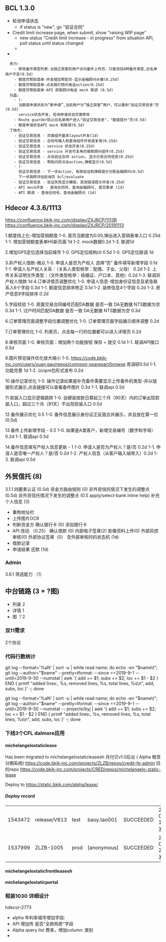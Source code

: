 
## BCL 1.3.0

- 轮询申请状态
  - if status is "new", go "验证合同"
- Credit limit increase page, when submit, show "raising WIP page"
  - new status "Credit limit increase - in progress" from situation API, poll status until status changed
  - 
- 


      余力:
        - 修改备件类型列表-当独立获客的用户访问备件上传页，只能添加4种备件类型,白名单用户不变(0.5d)
        - 额度页帮助菜单-开发增加帮助页-显示金融顾问头像(0.25d)
        - 额度页帮助菜单-点击拨打顾问电话action(0.25d)
        - 额度页帮助菜单-API 获取顾问电话 mock 联调 (0.5d)
      刘晶:
        - |-
          当额度申请状态为“新申请”,当前用户为“独立获客”用户，可以看到"验证交易信息"页(0.5d)
          service状态开发, 轮询申请状态页面修改
        - Route guarder防止白名单用户进入"验证交易信息"，"额度提升"页(0.5d)
        - 额度申请状态API mock 和联调(0.5d)
      丁晓杰:
        - 验证交易信息 - 页面组件基本layout开发(1d)
        - 验证交易信息 - 合同号输入和查询组件开发或复用(0.25d)
        - 验证交易信息 - service 状态开发(0.25d)
        - 验证交易信息 - service 开发可复用的搜索顾问组件(0.25d)
        - 验证交易信息 - 点击验证合同 action, 显示已有合同信息(0.25d)
        - 验证交易信息 - 帮助问好点击action,弹框显示(0.5d)
        - |-
          验证交易信息 - 下一步Action, 有效验证和弹框提示分配金融顾问(0.5d)
          下一步跳转评估轮询页 bcl/evaluate
        - 验证交易信息 - 验证失败显示模板，其他错误提示开发(0.25d)
        - API mock开发 - 查询合同号，查询金融顾问, 提交表单 (1d)
        - API 联调 - 查询合同号，查询金融顾问 (1d)
## Hdecor 4.3.6/1113
https://confluence.bkjk-inc.com/display/ZXJRCP/1113R
https://confluence.bkjk-inc.com/display/ZXJRCP/20191113

1.额度线上化-增加营销额度
     1-0.  首页当额度为0.00,弹出进入营销表单入口 0.25d
     1-1.  增加营销额度表单H5新页面 1d
     1-2.  mock数据0.2d
     1-3.  联调1d

2.增加GPS定位选择当前城市
    1-0. GPS定位结构UI 0.5d
    1-0. GPS定位联调 1d

3.非产权人借款-微众
    1-0. 申请人是否为产权人 选择“否” 备件填写新增字段 0.1d
    1-1.  申请人与产权人关系：（关系人类型枚举：配偶、子女、父母） 0.2d
    1-2. 上传关系证明文件类型：（文件类型枚举：结婚证、户口本、其他）0.2d
    1-3. 联调非产权人借款 1d
4.订单详情页调整优化
    1-0. 申请人信息-增加身份证信息及紧急联系人6个字段 0.3d
    1-1. 额度信息排序修正 0.1d 
    1-2. 装修信息4个字段 0.2d
    1-3. 房产信息9字段排序 0.2d

5.字段校验
    1-0. 房屋交易合同编号匹配DA数据 是否一致 DA无数据 NTS数据为空 0.3d
    1-1.  过户时间匹配DA数据 是否一致 DA无数据 NTS数据为空 0.3d

6.订单管理页面调整字段位置调整优化
    1-0. 订单管理页面字段展示顺序调整 0.2d

7.订单管理优化
    1-0. 列表页，点击每一行的位置都可以进入详情页 0.2d

8.审核页面
    1-0. 审核页面：增加两个功能按钮 保存 + 提交 0.1d
    1-1. 联调API接口  0.5d

9.图片预览操作优化放大缩小
    1-0. https://code.bkjk-inc.com/users/yuan.gao/repos/common-sparepart/browse 库调研0.5d
    1-1. 功能完善 1d
    1-2. 以npm包形式发布 0.2d

10.操作记录优化
    1-0. 操作记录如果是补充备件需要显示上传备件的类型-并以链接形式展示,点击链接可以查看备件图片 0.3d
    1-1. 联调api 0.5d

11.软装入口显示逻辑跳转
    1-0. 自硬装放款日算起三个月（90天）内的订单出现软装入口，超过三个月（91天）不出现软装入口  0.5d

12.备件展示优化  0.5
    1-0. 备件信息展示身份证正反面合并展示，并且放在第一位 (0.5d)

13.备件上传新增字段 - 0.5
    1-0. 如果是A类客户，新增交易编号（数字和字母） 0.2d
    1-1. 联调api 0.5d

14.备件信息填写产权人信息更新 - 1
    1-0. 申请人是否为产权人？是/否 0.2d
    1-1. 申请人是否唯一产权人？是/否 0.2d
    1-2. 产权人信息（从客户输入端带入）0.2d
    1-3. 联调api 0.5d



## 外贸信托 (8)
3.1.1 四要素认证 (0.5d)
资金方路由规则 (0)
非外贸信托情况下发生的调整点(0.5d)
非外贸信托情况下发生的调整点 (0.5 apply/select-bank inline help)
补充个人信息 (3)
  - 重构地址栏
  - 上传图片OCR
  - 判断资金方
确认银行卡 (0)
添加银行卡
  - API 改动 （0.25）
确认借款 (0)
内部电子签章(2)
影像资料上传(0)
外部风控审核(0)
外部协议签章（0）
含外部审核时的状态机 (1d)
  - 借款记录
  - 申请结果
 还款 (1d)

### Admin
 3.6.1 筛选能力 （1）

## 中台链路 (3 + ?图)
 - 列表 2
 - 详情 1
 - 图 ？2
 
### 双11需求
2个协议


### 代码行数统计

git log  --format='%aN' | sort -u | while read name; do echo -en "$name\t"; git log --author="$name" --pretty=tformat:  --since ==2019-9-1 --until=2019-9-30 --numstat | awk '{ add += $1; subs += $2; loc += $1 - $2 } END { printf "added lines:, %s, removed lines, %s, total lines, %s\n", add, subs, loc }' -; done

git log --format='%aN' | sort -u | while read name; do echo -en "$name\t"; git log --author="$name" --pretty=tformat:  --since ==2019-9-1 --until=2019-9-30 --numstat -- projects/byj | awk '{ add += $1; subs += $2; loc += $1 - $2 } END { printf "added lines:, %s, removed lines, %s, total lines, %s\n", add, subs, loc }' -; done


### 下线3个CFL dalmore应用
#### michelangelostaticlease
Has been migrated to michelangelostaticleasesh
⽉付⻉v1.0后台 ( Alpha 租赁分期系统)
https://code.bkjk-inc.com/projects/ZLZB/repos/credit-fe-admin
旧的repo https://code.bkjk-inc.com/projects/CRED/repos/michelangelo-static-lease

Deploy to https://static.bkjk.com/alpha/lease/

##### Deploy record

| | | | | | |
| - | - | - | - | - | -
| 1543472	| release/V613	| test	| baoy.tao001	| SUCCEEDED |  2019-06-11 10:59:23	发布详情
| 1537999 |	ZLZB-1005 |	prod |	[anonymous]	|SUCCEEDED | 2019-05-21 20:21:05	发布详情
#### michelangelostaticfrontleasesh


#### michelangelostaticportal


### 租装1030 详细设计
hdecor-2773
- alpha 年利率城市增加字段:
- API 增加传 是否"全款购房“字段
- Alpha query list 费率，增加column: 类别
- 

